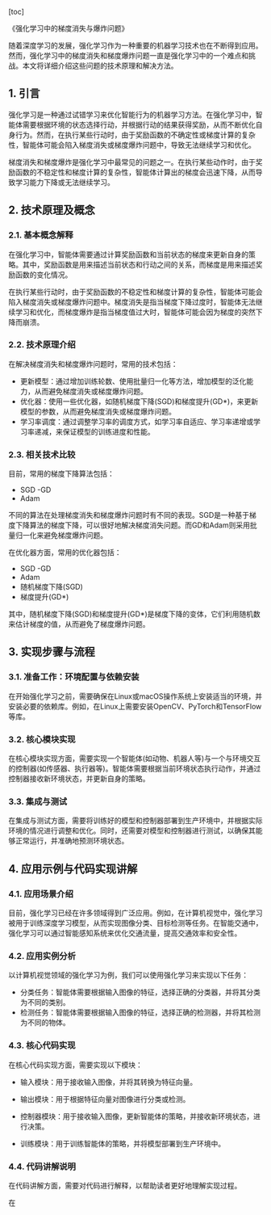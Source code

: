 
[toc]                    
                
                
《强化学习中的梯度消失与爆炸问题》

随着深度学习的发展，强化学习作为一种重要的机器学习技术也在不断得到应用。然而，强化学习中的梯度消失和梯度爆炸问题一直是强化学习中的一个难点和挑战。本文将详细介绍这些问题的技术原理和解决方法。

## 1. 引言

强化学习是一种通过试错学习来优化智能行为的机器学习方法。在强化学习中，智能体需要根据环境的状态选择行动，并根据行动的结果获得奖励，从而不断优化自身行为。然而，在执行某些行动时，由于奖励函数的不确定性或梯度计算的复杂性，智能体可能会陷入梯度消失或梯度爆炸问题中，导致无法继续学习和优化。

梯度消失和梯度爆炸是强化学习中最常见的问题之一。在执行某些动作时，由于奖励函数的不稳定性和梯度计算的复杂性，智能体计算出的梯度会迅速下降，从而导致学习能力下降或无法继续学习。

## 2. 技术原理及概念

### 2.1. 基本概念解释

在强化学习中，智能体需要通过计算奖励函数和当前状态的梯度来更新自身的策略。其中，奖励函数是用来描述当前状态和行动之间的关系，而梯度是用来描述奖励函数的变化情况。

在执行某些行动时，由于奖励函数的不稳定性和梯度计算的复杂性，智能体可能会陷入梯度消失或梯度爆炸问题中。梯度消失是指当梯度下降过度时，智能体无法继续学习和优化，而梯度爆炸是指当梯度值过大时，智能体可能会因为梯度的突然下降而崩溃。

### 2.2. 技术原理介绍

在解决梯度消失和梯度爆炸问题时，常用的技术包括：

- 更新模型：通过增加训练轮数、使用批量归一化等方法，增加模型的泛化能力，从而避免梯度消失或梯度爆炸问题。
- 优化器：使用一些优化器，如随机梯度下降(SGD)和梯度提升(GD\*)，来更新模型的参数，从而避免梯度消失或梯度爆炸问题。
- 学习率调度：通过调整学习率的调度方式，如学习率自适应、学习率递增或学习率递减，来保证模型的训练进度和性能。

### 2.3. 相关技术比较

目前，常用的梯度下降算法包括：

- SGD
-GD
- Adam

不同的算法在处理梯度消失和梯度爆炸问题时有不同的表现。SGD是一种基于梯度下降算法的梯度下降，可以很好地解决梯度消失问题。而GD和Adam则采用批量归一化来避免梯度爆炸问题。

在优化器方面，常用的优化器包括：

- SGD
-GD
- Adam
- 随机梯度下降(SGD)
- 梯度提升(GD\*)

其中，随机梯度下降(SGD)和梯度提升(GD\*)是梯度下降的变体，它们利用随机数来估计梯度的值，从而避免了梯度爆炸问题。

## 3. 实现步骤与流程

### 3.1. 准备工作：环境配置与依赖安装

在开始强化学习之前，需要确保在Linux或macOS操作系统上安装适当的环境，并安装必要的依赖库。例如，在Linux上需要安装OpenCV、PyTorch和TensorFlow等库。

### 3.2. 核心模块实现

在核心模块实现方面，需要实现一个智能体(如动物、机器人等)与一个与环境交互的控制器(如传感器、执行器等)。智能体需要根据当前环境状态执行动作，并通过控制器接收新环境状态，并更新自身的策略。

### 3.3. 集成与测试

在集成与测试方面，需要将训练好的模型和控制器部署到生产环境中，并根据实际环境的情况进行调整和优化。同时，还需要对模型和控制器进行测试，以确保其能够正常运行，并准确地预测环境状态。

## 4. 应用示例与代码实现讲解

### 4.1. 应用场景介绍

目前，强化学习已经在许多领域得到广泛应用。例如，在计算机视觉中，强化学习被用于训练深度学习模型，从而实现图像分类、目标检测等任务。在智能交通中，强化学习可以通过智能感知系统来优化交通流量，提高交通效率和安全性。

### 4.2. 应用实例分析

以计算机视觉领域的强化学习为例，我们可以使用强化学习来实现以下任务：

- 分类任务：智能体需要根据输入图像的特征，选择正确的分类器，并将其分类为不同的类别。
- 检测任务：智能体需要根据输入图像的特征，选择正确的检测器，并将其检测为不同的物体。

### 4.3. 核心代码实现

在核心代码实现方面，需要实现以下模块：

- 输入模块：用于接收输入图像，并将其转换为特征向量。
- 输出模块：用于根据特征向量对图像进行分类或检测。
- 控制器模块：用于接收输入图像，更新智能体的策略，并接收新环境状态，进行决策。

- 训练模块：用于训练智能体的策略，并将模型部署到生产环境中。

### 4.4. 代码讲解说明

在代码讲解方面，需要对代码进行解释，以帮助读者更好地理解实现过程。

在

